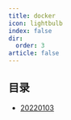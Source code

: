 ```yaml
---
title: docker
icon: lightbulb
index: false
dir:
  order: 3
article: false
---
```


## 目录

- [20220103](20220103.md)